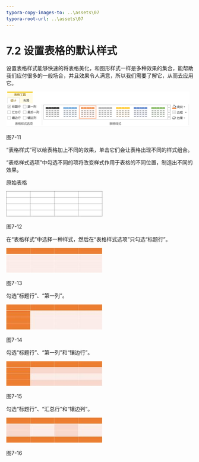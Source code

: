 ```yaml
---
typora-copy-images-to: ..\assets\07
typora-root-url: ..\assets\07
---
```


# 7.2  设置表格的默认样式

设置表格样式能够快速的将表格美化，和图形样式一样是多种效果的集合，能帮助我们应付很多的一般场合，并且效果令人满意，所以我们需要了解它，从而去应用它。

![img](../../.gitbook/assets/image012.png)

图7-11

“表格样式”可以给表格加上不同的效果，单击它们会让表格出现不同的样式组合。

“表格样式选项”中勾选不同的项将改变样式作用于表格的不同位置，制造出不同的效果。

原始表格

![img](../../.gitbook/assets/image013%20%283%29.jpg)

图7-12

在“表格样式”中选择一种样式，然后在“表格样式选项”只勾选“标题行”。

![img](../../.gitbook/assets/image014%20%287%29.jpg)

图7-13

勾选“标题行”、“第一列”。

![img](../../.gitbook/assets/image015%20%2810%29.jpg)

图7-14

勾选“标题行”、“第一列”和“镶边行”。

![img](../../.gitbook/assets/image016%20%2825%29.jpg)

图7-15

勾选“标题行”、“汇总行”和“镶边列”。

![img](../../.gitbook/assets/image017%20%2822%29.jpg)

图7-16

